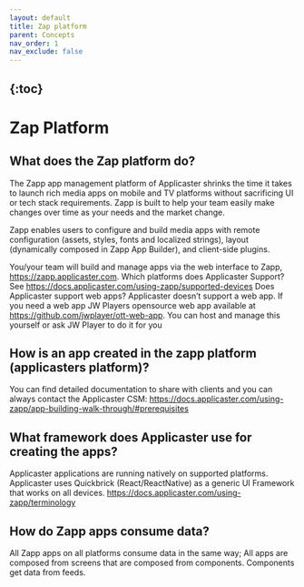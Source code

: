 ```yaml
---
layout: default
title: Zap platform
parent: Concepts
nav_order: 1
nav_exclude: false
---
```

{:toc}
---
# Zap Platform
## What does the Zap platform do?
The Zapp app management platform of Applicaster shrinks the time it takes to launch rich media apps on mobile and TV platforms without sacrificing UI or tech stack requirements. Zapp is built to help your team easily make changes over time as your needs and the market change.

Zapp enables users to configure and build media apps with remote configuration (assets, styles, fonts and localized strings), layout (dynamically composed in Zapp App Builder), and client-side plugins.

You/your team will build and manage apps via the web interface to Zapp, https://zapp.applicaster.com.
Which platforms does Applicaster Support?
See https://docs.applicaster.com/using-zapp/supported-devices 
Does Applicaster support web apps?
Applicaster doesn’t support a web app. If you need a web app JW Players opensource web app available at https://github.com/jwplayer/ott-web-app. You can host and manage this yourself or ask JW Player to do it for you 
 
## How is an app created in the zapp platform (applicasters platform)?
You can find detailed documentation to share with clients and you can always contact the Applicaster CSM:
https://docs.applicaster.com/using-zapp/app-building-walk-through/#prerequisites


## What framework does Applicaster use for creating the apps?
Applicaster applications are running natively on supported platforms. Applicaster uses Quickbrick (React/ReactNative) as a generic UI Framework that works on all devices.  https://docs.applicaster.com/using-zapp/terminology 

## How do Zapp apps consume data?
All Zapp apps on all platforms consume data in the same way; All apps are composed from screens that are composed from components. Components get data from feeds. 


